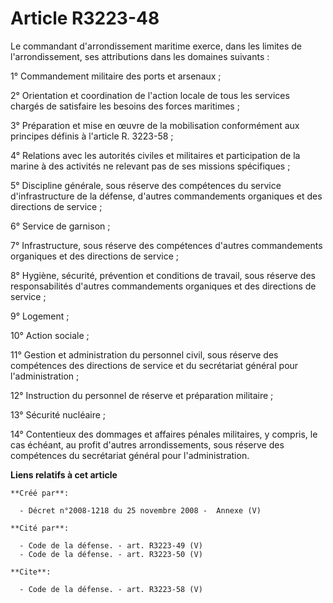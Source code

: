 # Article R3223-48

Le commandant d'arrondissement maritime exerce, dans les limites de l'arrondissement, ses attributions dans les domaines
suivants : 

1° Commandement militaire des ports et arsenaux ; 

2° Orientation et coordination de l'action locale de tous les services chargés de satisfaire les besoins des forces
maritimes ; 

3° Préparation et mise en œuvre de la mobilisation conformément aux principes définis à l'article R. 3223-58 ; 

4° Relations avec les autorités civiles et militaires et participation de la marine à des activités ne relevant pas de ses
missions spécifiques ; 

5° Discipline générale, sous réserve des compétences du service d'infrastructure de la défense, d'autres commandements
organiques et des directions de service ; 

6° Service de garnison ; 

7° Infrastructure, sous réserve des compétences d'autres commandements organiques et des directions de service ; 

8° Hygiène, sécurité, prévention et conditions de travail, sous réserve des responsabilités d'autres commandements organiques
et des directions de service ; 

9° Logement ; 

10° Action sociale ; 

11° Gestion et administration du personnel civil, sous réserve des compétences des directions de service et du secrétariat
général pour l'administration ; 

12° Instruction du personnel de réserve et préparation militaire ; 

13° Sécurité nucléaire ; 

14° Contentieux des dommages et affaires pénales militaires, y compris, le cas échéant, au profit d'autres arrondissements,
sous réserve des compétences du secrétariat général pour l'administration.

**Liens relatifs à cet article**

	**Créé par**:

	  - Décret n°2008-1218 du 25 novembre 2008 -  Annexe (V)

	**Cité par**:

	  - Code de la défense. - art. R3223-49 (V)
	  - Code de la défense. - art. R3223-50 (V)

	**Cite**:

	  - Code de la défense. - art. R3223-58 (V)

